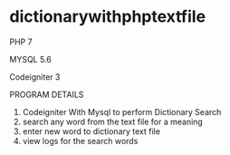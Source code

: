 # dictionarywithphptextfile

PHP 7

MYSQL 5.6

Codeigniter 3


PROGRAM DETAILS

1. Codeigniter With Mysql to perform Dictionary Search
2. search any word from the text file for a meaning
3. enter new word to dictionary text file
4. view logs for the search words

